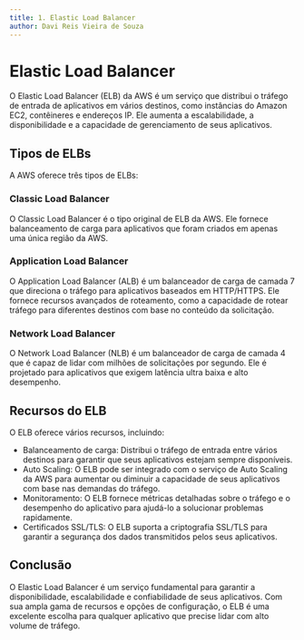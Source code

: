```yaml
---
title: 1. Elastic Load Balancer
author: Davi Reis Vieira de Souza
---
```


# Elastic Load Balancer

O Elastic Load Balancer (ELB) da AWS é um serviço que distribui o tráfego de entrada de aplicativos em vários destinos, como instâncias do Amazon EC2, contêineres e endereços IP. Ele aumenta a escalabilidade, a disponibilidade e a capacidade de gerenciamento de seus aplicativos.

## Tipos de ELBs

A AWS oferece três tipos de ELBs:

### Classic Load Balancer

O Classic Load Balancer é o tipo original de ELB da AWS. Ele fornece balanceamento de carga para aplicativos que foram criados em apenas uma única região da AWS.

### Application Load Balancer

O Application Load Balancer (ALB) é um balanceador de carga de camada 7 que direciona o tráfego para aplicativos baseados em HTTP/HTTPS. Ele fornece recursos avançados de roteamento, como a capacidade de rotear tráfego para diferentes destinos com base no conteúdo da solicitação.

### Network Load Balancer

O Network Load Balancer (NLB) é um balanceador de carga de camada 4 que é capaz de lidar com milhões de solicitações por segundo. Ele é projetado para aplicativos que exigem latência ultra baixa e alto desempenho.

## Recursos do ELB

O ELB oferece vários recursos, incluindo:

- Balanceamento de carga: Distribui o tráfego de entrada entre vários destinos para garantir que seus aplicativos estejam sempre disponíveis.
- Auto Scaling: O ELB pode ser integrado com o serviço de Auto Scaling da AWS para aumentar ou diminuir a capacidade de seus aplicativos com base nas demandas do tráfego.
- Monitoramento: O ELB fornece métricas detalhadas sobre o tráfego e o desempenho do aplicativo para ajudá-lo a solucionar problemas rapidamente.
- Certificados SSL/TLS: O ELB suporta a criptografia SSL/TLS para garantir a segurança dos dados transmitidos pelos seus aplicativos.

## Conclusão

O Elastic Load Balancer é um serviço fundamental para garantir a disponibilidade, escalabilidade e confiabilidade de seus aplicativos. Com sua ampla gama de recursos e opções de configuração, o ELB é uma excelente escolha para qualquer aplicativo que precise lidar com alto volume de tráfego.
